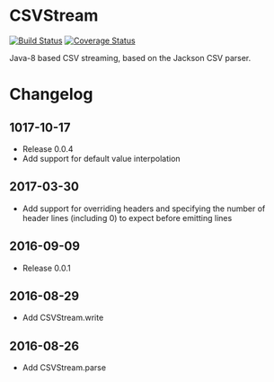 # CSVStream

[![Build Status](https://travis-ci.org/ansell/csvstream.svg?branch=master)](https://travis-ci.org/ansell/csvstream) [![Coverage Status](https://coveralls.io/repos/ansell/csvstream/badge.svg?branch=master)](https://coveralls.io/r/ansell/csvstream?branch=master)

Java-8 based CSV streaming, based on the Jackson CSV parser.

# Changelog

## 1017-10-17
* Release 0.0.4
* Add support for default value interpolation

## 2017-03-30
* Add support for overriding headers and specifying the number of header lines (including 0) to expect before emitting lines

## 2016-09-09
* Release 0.0.1

## 2016-08-29
* Add CSVStream.write

## 2016-08-26
* Add CSVStream.parse

